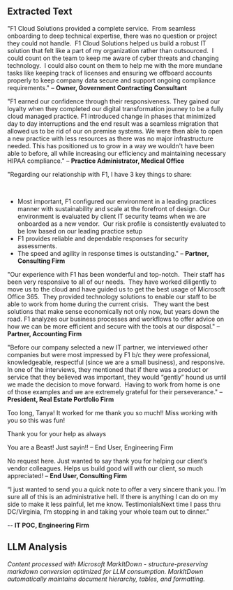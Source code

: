 ## Extracted Text
"F1 Cloud Solutions provided a complete service.  From seamless onboarding to deep technical expertise, there was no question or project they could not handle.  F1 Cloud Solutions helped us build a robust IT solution that felt like a part of my organization rather than outsourced.  I could count on the team to keep me aware of cyber threats and changing technology.  I could also count on them to help me with the more mundane tasks like keeping track of licenses and ensuring we offboard accounts properly to keep company data secure and support ongoing compliance requirements." – **Owner, Government Contracting Consultant**

"F1 earned our confidence through their responsiveness. They gained our loyalty when they completed our digital transformation journey to be a fully cloud managed practice. F1 introduced change in phases that minimized day to day interruptions and the end result was a seamless migration that allowed us to be rid of our on premise systems. We were then able to open a new practice with less resources as there was no major infrastructure needed. This has positioned us to grow in a way we wouldn't have been able to before, all while increasing our efficiency and maintaining necessary HIPAA compliance." – **Practice Administrator, Medical Office**

"Regarding our relationship with F1, I have 3 key things to share:

​

* Most important, F1 configured our environment in a leading practices manner with sustainability and scale at the forefront of design. Our environment is evaluated by client IT security teams when we are onboarded as a new vendor.  Our risk profile is consistently evaluated to be low based on our leading practice setup
* F1 provides reliable and dependable responses for security assessments.
* The speed and agility in response times is outstanding." – **Partner, Consulting Firm**

"Our experience with F1 has been wonderful and top-notch.  Their staff has been very responsive to all of our needs.  They have worked diligently to move us to the cloud and have guided us to get the best usage of Microsoft Office 365.  They provided technology solutions to enable our staff to be able to work from home during the current crisis.   They want the best solutions that make sense economically not only now, but years down the road. F1 analyzes our business processes and workflows to offer advice on how we can be more efficient and secure with the tools at our disposal." – **Partner, Accounting Firm**

"Before our company selected a new IT partner, we interviewed other companies but were most impressed by F1 b/c they were professional, knowledgeable, respectful (since we are a small business), and responsive.  In one of the interviews, they mentioned that if there was a product or service that they believed was important, they would “gently” hound us until we made the decision to move forward.  Having to work from home is one of those examples and we are extremely grateful for their perseverance." – **President, Real Estate Portfolio Firm**

Too long, Tanya! It worked for me thank you so much!! Miss working with you so this was fun!

Thank you for your help as always

You are a Beast! Just sayin!! – End User, Engineering Firm

No request here. Just wanted to say thank you for helping our client’s vendor colleagues. Helps us build good will with our client, so much appreciated! – **End User, Consulting Firm**

“I just wanted to send you a quick note to offer a very sincere thank you. I’m sure all of this is an administrative hell. If there is anything I can do on my side to make it less painful, let me know. TestimonialsNext time I pass thru DC/Virginia, I’m stopping in and taking your whole team out to dinner.”

-- **IT POC, Engineering Firm**

## LLM Analysis
*Content processed with Microsoft MarkItDown - structure-preserving markdown conversion optimized for LLM consumption. MarkItDown automatically maintains document hierarchy, tables, and formatting.*
